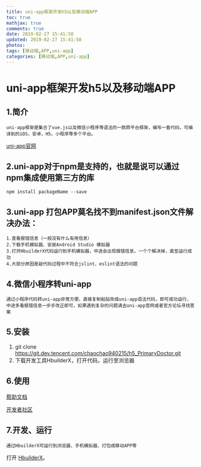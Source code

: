 ```yaml
---
title: uni-app框架开发h5以及移动端APP
toc: true
mathjax: true
comments: true
date: 2019-02-27 15:41:58
updated: 2019-02-27 15:41:58
photos:
tags: [移动端,APP,uni-app]
categories: [移动端,APP,uni-app]
---
```


# uni-app框架开发h5以及移动端APP

## 1.简介
```
uni-app框架是集合了vue.js以及微信小程序等语法的一款跨平台框架，编写一套代码，可编译到的iOS，安卓，H5，小程序等多个平台。
```
[uni-app官网](https://uniapp.dcloud.io/README)
## 2.uni-app对于npm是支持的，也就是说可以通过npm集成使用第三方的库
```
npm install packageName --save
```
## 3.uni-app 打包APP莫名找不到manifest.json文件解决办法：
```
1.查看报错信息（一般没有什么有用信息）
2.下载手机模拟器、安装Android Studio 模拟器
3.打开HbuilderX代码运行到手机模拟器，中途会出现报错信息，一个个解决掉，直至运行成功
4.大部分原因是敲代码过程中不符合jslint、eslint语法的问题
```
## 4.微信小程序转uni-app
```
通过小程序代码转uni-app非常方便，直接复制粘贴改成uni-app语法代码，即可成功运行，中途多看报错信息一步步改正即可，如果遇到复杂的问题请去uni-app官网或者官方论坛寻找答案
```
## 5.安装

1. git clone https://git.dev.tencent.com/chaochao940215/h5_PrimaryDoctor.git
2. 下载开发工具HbuilderX，打开代码，运行至浏览器

## 6.使用

[帮助文档](https://uniapp.dcloud.io/README)

[开发者社区](https://ask.dcloud.net.cn/explore/)

## 7.开发、运行
```
通过HbuilderX可运行到浏览器、手机模拟器、打包成移动APP等
```
打开 [HbuilderX](https://www.dcloud.io/hbuilderx.html)。